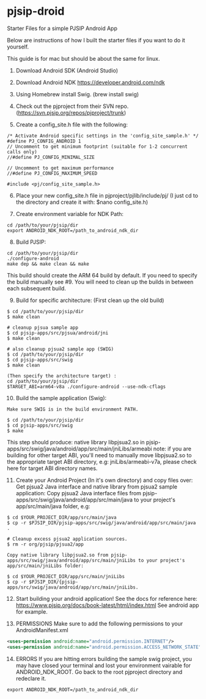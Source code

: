 # pjsip-droid
Starter Files for a simple PJSIP Android App

Below are instructions of how I built the starter files if you want to do it yourself. 

This guide is for mac but should be about the same for linux. 

1. Download Android SDK (Android Studio)

2. Download Android NDK https://developer.android.com/ndk

3. Using Homebrew install Swig. (brew install swig)

4. Check out the pjproject from their SVN repo. (https://svn.pjsip.org/repos/pjproject/trunk) 

5. Create a config_site.h file with the following:
```
/* Activate Android specific settings in the 'config_site_sample.h' */
#define PJ_CONFIG_ANDROID 1
// Uncomment to get minimum footprint (suitable for 1-2 concurrent calls only)
//#define PJ_CONFIG_MINIMAL_SIZE

// Uncomment to get maximum performance
//#define PJ_CONFIG_MAXIMUM_SPEED

#include <pj/config_site_sample.h> 
```

6. Place your new config_site.h file in pjproject/pjlib/include/pj/
    (I just cd to the directory and create it with: $nano config_site.h)

7. Create environment variable for NDK Path:
```
cd /path/to/your/pjsip/dir
export ANDROID_NDK_ROOT=/path_to_android_ndk_dir 
```

8. Build PJSIP:
```
cd /path/to/your/pjsip/dir
./configure-android
make dep && make clean && make
```

This build should create the ARM 64 build by default. If you need to specify the build manually see #9. You will need to clean up the builds in between each subsequent build.

9. Build for specific architecture: (First clean up the old build)
```
$ cd /path/to/your/pjsip/dir
$ make clean

# cleanup pjsua sample app
$ cd pjsip-apps/src/pjsua/android/jni
$ make clean

# also cleanup pjsua2 sample app (SWIG)
$ cd /path/to/your/pjsip/dir
$ cd pjsip-apps/src/swig
$ make clean

(Then specify the architecture target) :
cd /path/to/your/pjsip/dir 
$TARGET_ABI=arm64-v8a ./configure-android --use-ndk-cflags
```

10. Build the sample application (Swig):
```
Make sure SWIG is in the build environment PATH.

$ cd /path/to/your/pjsip/dir
$ cd pjsip-apps/src/swig
$ make
```
This step should produce:
native library libpjsua2.so in pjsip-apps/src/swig/java/android/app/src/main/jniLibs/armeabi
note: if you are building for other target ABI, you'll need to manually move libpjsua2.so to the appropriate target ABI directory, e.g: jniLibs/armeabi-v7a, please check ​here for target ABI directory names.

11. Create your Android Project (In it's own directory) and copy files over:
Get pjsua2 Java interface and native library from pjsua2 sample application:
Copy pjsua2 Java interface files from pjsip-apps/src/swig/java/android/app/src/main/java to your project's app/src/main/java folder, e.g:
```
$ cd $YOUR_PROJECT_DIR/app/src/main/java
$ cp -r $PJSIP_DIR/pjsip-apps/src/swig/java/android/app/src/main/java .

# Cleanup excess pjsua2 application sources.
$ rm -r org/pjsip/pjsua2/app

Copy native library libpjsua2.so from pjsip-apps/src/swig/java/android/app/src/main/jniLibs to your project's app/src/main/jniLibs folder:

$ cd $YOUR_PROJECT_DIR/app/src/main/jniLibs
$ cp -r $PJSIP_DIR/{pjsip-apps/src/swig/java/android/app/src/main/jniLibs.
```

12. Start building your android application! See the docs for reference here: https://www.pjsip.org/docs/book-latest/html/index.html
    See android app for example. 

13. PERMISSIONS
Make sure to add the following permissions to your AndroidManifest.xml
```xml
<uses-permission android:name="android.permission.INTERNET"/>
<uses-permission android:name="android.permission.ACCESS_NETWORK_STATE"/>
```
14. ERRORS
If you are hitting errors building the sample swig project, you may have closed your terminal and lost your environment vairable for ANDROID_NDK_ROOT. Go back to the root pjproject directory and redeclare it. 
```
export ANDROID_NDK_ROOT=/path_to_android_ndk_dir 
```

